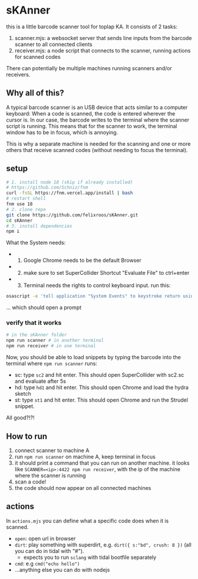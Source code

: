 # sKAnner

this is a little barcode scanner tool for toplap KA. It consists of 2 tasks:

1. scanner.mjs: a websocket server that sends line inputs from the barcode scanner to all connected clients
2. receiver.mjs: a node script that connects to the scanner, running actions for scanned codes

There can potentially be multiple machines running scanners and/or receivers.

## Why all of this?

A typical barcode scanner is an USB device that acts similar to a computer keyboard: When a code is scanned, the code is entered wherever the cursor is.
In our case, the barcode writes to the terminal where the scanner script is running.
This means that for the scanner to work, the terminal window has to be in focus, which is annoying.

This is why a separate machine is needed for the scanning and one or more others that receive scanned codes (without needing to focus the terminal).

## setup

```sh
# 1. install node 18 (skip if already installed)
# https://github.com/Schniz/fnm
curl -fsSL https://fnm.vercel.app/install | bash
# restart shell
fnm use 18
# 2. clone repo
git clone https://github.com/felixroos/sKAnner.git
cd sKAnner
# 3. install dependencies
npm i
```

What the System needs:

- 1. Google Chrome needs to be the default Browser
- 2. make sure to set SuperCollider Shortcut "Evaluate File" to ctrl+enter
- 3. Terminal needs the rights to control keyboard input. run this:

```sh
osascript -e 'tell application "System Events" to keystroke return using control down'
```

... which should open a prompt

### verify that it works

```sh
# in the sKAnner folder
npm run scanner # in another terminal
npm run receiver # in one terminal
```

Now, you should be able to load snippets by typing the barcode into the terminal where `npm run scanner` runs:

- sc: type `sc2` and hit enter. This should open SuperCollider with sc2.sc and evaluate after 5s
- hd: type `hd1` and hit enter. This should open Chrome and load the hydra sketch
- st: type `st1` and hit enter. This should open Chrome and run the Strudel snippet.

All good?!?!

## How to run

1. connect scanner to machine A
2. run `npm run scanner` on machine A, keep terminal in focus
3. it should print a command that you can run on another machine. it looks like `SCANNER=<ip>:4422 npm run receiver`, with the ip of the machine where the scanner is running
4. scan a code!
5. the code should now appear on all connected machines

## actions

In `actions.mjs` you can define what a specific code does when it is scanned.

- `open`: open url in browser
- `dirt`: play something with superdirt, e.g. `dirt({ s:"bd", crush: 8 })` (all you can do in tidal with "#").
  - expects you to run `sclang` with tidal bootfile separately
- `cmd`: e.g `cmd("echo hello")`
- ...anything else you can do with nodejs
